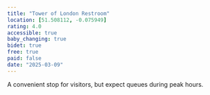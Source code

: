 ```yaml
---
title: "Tower of London Restroom"
location: [51.508112, -0.075949]
rating: 4.0
accessible: true
baby_changing: true
bidet: true
free: true
paid: false
date: "2025-03-09"
---
```

A convenient stop for visitors, but expect queues during peak hours.
